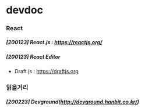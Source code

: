 # devdoc

### React
##### [200123] React.js : https://reactjs.org/
##### [200123] React Editor 
 - Draft.js : https://draftjs.org

### 읽을거리
##### [200223] Devground(http://devground.hanbit.co.kr/)
